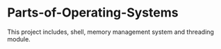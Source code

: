 # Parts-of-Operating-Systems
This project includes, shell, memory management system and threading module.
